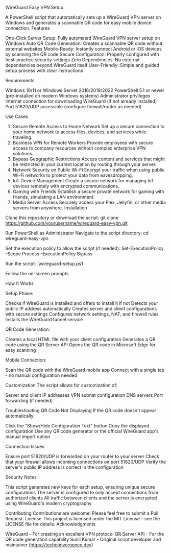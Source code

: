 WireGuard Easy VPN Setup

A PowerShell script that automatically sets up a WireGuard VPN server on Windows and generates a scannable QR code for easy mobile device connection.
Features

One-Click Server Setup: Fully automated WireGuard VPN server setup on Windows
Auto QR Code Generation: Creates a scannable QR code without external websites
Mobile-Ready: Instantly connect Android or iOS devices by scanning the QR code
Secure Configuration: Properly configured with best-practice security settings
Zero Dependencies: No external dependencies beyond WireGuard itself
User-Friendly: Simple and guided setup process with clear instructions

Requirements

Windows 10/11 or Windows Server 2016/2019/2022
PowerShell 5.1 or newer (pre-installed on modern Windows systems)
Administrator privileges
Internet connection for downloading WireGuard (if not already installed)
Port 51820/UDP accessible (configure firewall/router as needed)

Use Cases
1. Secure Remote Access to Home Network
Set up a secure connection to your home network to access files, devices, and services while traveling.
2. Business VPN for Remote Workers
Provide employees with secure access to company resources without complex enterprise VPN solutions.
3. Bypass Geographic Restrictions
Access content and services that might be restricted in your current location by routing through your server.
4. Network Security on Public Wi-Fi
Encrypt your traffic when using public Wi-Fi networks to protect your data from eavesdropping.
5. IoT Device Management
Create a secure network for managing IoT devices remotely with encrypted communications.
6. Gaming with Friends
Establish a secure private network for gaming with friends, simulating a LAN environment.
7. Media Server Access
Securely access your Plex, Jellyfin, or other media servers from anywhere.
Installation

Clone this repository or download the script:
git clone https://github.com/yourusername/wireguard-easy-vpn.git

Run PowerShell as Administrator
Navigate to the script directory:
cd wireguard-easy-vpn

Set the execution policy to allow the script (if needed):
Set-ExecutionPolicy -Scope Process -ExecutionPolicy Bypass

Run the script:
.\wireguard-setup.ps1

Follow the on-screen prompts

How It Works

Setup Phase:

Checks if WireGuard is installed and offers to install it if not
Detects your public IP address automatically
Creates server and client configurations with secure settings
Configures network settings, NAT, and firewall rules
Installs the WireGuard tunnel service


QR Code Generation:

Creates a local HTML file with your client configuration
Generates a QR code using the QR Server API
Opens the QR code in Microsoft Edge for easy scanning


Mobile Connection:

Scan the QR code with the WireGuard mobile app
Connect with a single tap - no manual configuration needed



Customization
The script allows for customization of:

Server and client IP addresses
VPN subnet configuration
DNS servers
Port forwarding (if needed)

Troubleshooting
QR Code Not Displaying
If the QR code doesn't appear automatically:

Click the "Show/Hide Configuration Text" button
Copy the displayed configuration
Use any QR code generator or the official WireGuard app's manual import option

Connection Issues

Ensure port 51820/UDP is forwarded on your router to your server
Check that your firewall allows incoming connections on port 51820/UDP
Verify the server's public IP address is correct in the configuration

Security Notes

This script generates new keys for each setup, ensuring unique secure configurations
The server is configured to only accept connections from authorized clients
All traffic between clients and the server is encrypted using WireGuard's modern cryptography

Contributing
Contributions are welcome! Please feel free to submit a Pull Request.
License
This project is licensed under the MIT License - see the LICENSE file for details.
Acknowledgments

WireGuard - For creating an excellent VPN protocol
QR Server API - For the QR code generation capability
Sunil Kumar - Original script developer and maintainer (https://techconvergence.dev)
